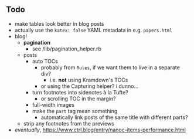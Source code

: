 ## Todo

- make tables look better in blog posts
- actually use the `katex: false` YAML metadata in e.g. `papers.html`
- blog!
    + **pagination**
        * see /lib/pagination_helper.rb
    + posts
        * auto TOCs
            - probably from `Rules`, if we want them to live in a separate div?
                + i.e. **not** using Kramdown's TOCs
            - or using the Capturing helper? i dunno...
        * turn footnotes into sidenotes à la Tufte?
            - or scrolling TOC in the margin?
        * full-width images 
        * make the `part` tag mean something
            - automatically link posts of the same title with different parts?
    + strip any footnotes from the previews
- _eventually_, https://www.ctrl.blog/entry/nanoc-items-performance.html
